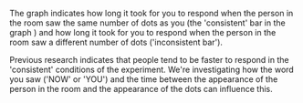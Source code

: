 The graph indicates how long it took for you to respond when the person in the room saw the same number of dots as you (the 'consistent' bar in the graph ) and how long it took for you to respond when the person in the room saw a different number of dots ('inconsistent bar').

Previous research indicates that people tend to be faster to respond in the 'consistent' conditions of the experiment. We're investigating how the word you saw ('NOW' or 'YOU') and the time between the appearance of the person in the room and the appearance of the dots can influence this. 